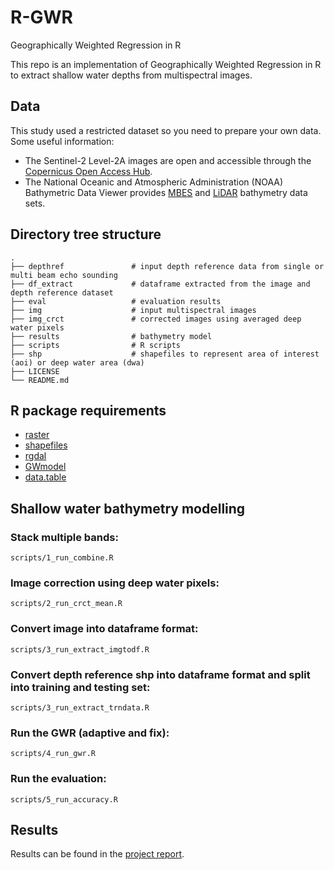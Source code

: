 # R-GWR
 Geographically Weighted Regression in R

This repo is an implementation of Geographically Weighted Regression in R to extract shallow water depths from multispectral images.

## Data
This study used a restricted dataset so you need to prepare your own data. Some useful information:
- The Sentinel-2 Level-2A images are open and accessible through the [Copernicus Open Access Hub](https://scihub.copernicus.eu/).
- The National Oceanic and Atmospheric Administration (NOAA) Bathymetric Data Viewer provides [MBES](https://maps.ngdc.noaa.gov/viewers/bathymetry/) and [LiDAR](https://coast.noaa.gov/dataviewer/\#/lidar/search/) bathymetry data sets.

## Directory tree structure
    .
    ├── depthref               # input depth reference data from single or multi beam echo sounding
    ├── df_extract             # dataframe extracted from the image and depth reference dataset
    ├── eval                   # evaluation results
    ├── img                    # input multispectral images
    ├── img_crct               # corrected images using averaged deep water pixels
    ├── results                # bathymetry model
    ├── scripts                # R scripts
    ├── shp                    # shapefiles to represent area of interest (aoi) or deep water area (dwa)    
    ├── LICENSE
    └── README.md

## R package requirements
- [raster](https://cran.r-project.org/web/packages/raster/raster.pdf)
- [shapefiles](https://cran.r-project.org/web/packages/shapefiles/shapefiles.pdf)
- [rgdal](https://cran.r-project.org/web/packages/rgdal/rgdal.pdf)
- [GWmodel](https://cran.r-project.org/web/packages/GWmodel/GWmodel.pdf)
- [data.table](https://cran.r-project.org/web/packages/data.table/data.table.pdf)

## Shallow water bathymetry modelling
### Stack multiple bands:
```
scripts/1_run_combine.R
```

### Image correction using deep water pixels:
```
scripts/2_run_crct_mean.R
```

### Convert image into dataframe format:
```
scripts/3_run_extract_imgtodf.R
```

### Convert depth reference shp into dataframe format and split into training and testing set:
```
scripts/3_run_extract_trndata.R
```

### Run the GWR (adaptive and fix):
```
scripts/4_run_gwr.R
```

### Run the evaluation:
```
scripts/5_run_accuracy.R
```

## Results
Results can be found in the [project report](https://doi.org/10.5194/isprs-archives-XLIII-B3-2020-453-2020).
